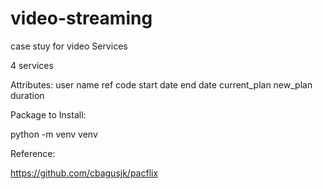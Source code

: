 # video-streaming

case stuy for video Services

4 services


Attributes:
user name
ref code
start date
end date
current_plan
new_plan
duration



Package to Install:

python -m venv venv


Reference:

https://github.com/cbagusjk/pacflix

